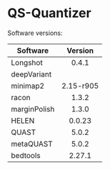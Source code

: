 # QS-Quantizer

Software versions:

| Software      | Version   |
| ------------- |:---------:|
| Longshot      | 0.4.1     |
| deepVariant   |           |
| minimap2      | 2.15-r905 |
| racon         | 1.3.2     |
| marginPolish  | 1.3.0     |
| HELEN         | 0.0.23    |
| QUAST         | 5.0.2     |
| metaQUAST     | 5.0.2     |
| bedtools      | 2.27.1    |
